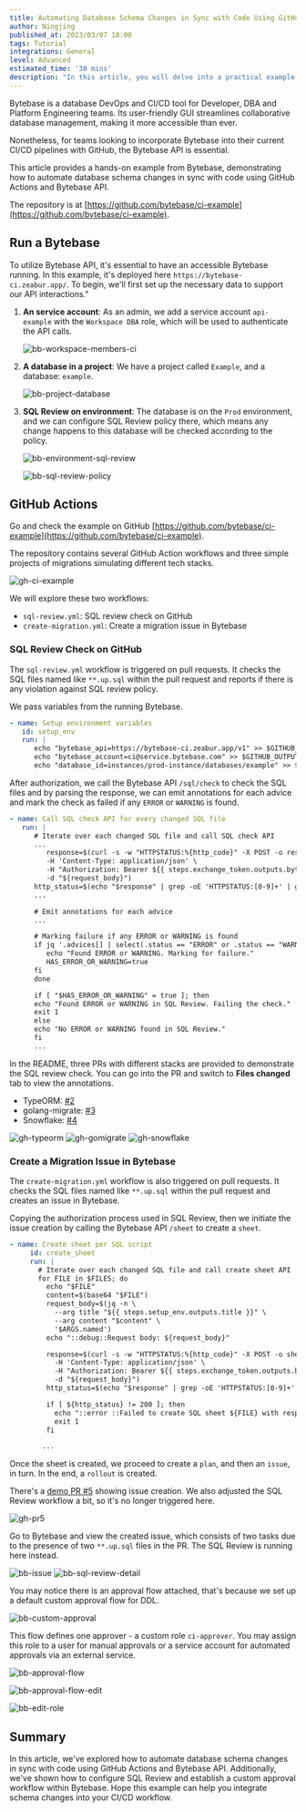 ```yaml
---
title: Automating Database Schema Changes in Sync with Code Using GitHub Actions
author: Ningjing
published_at: 2023/03/07 18:00
tags: Tutorial
integrations: General
level: Advanced
estimated_time: '30 mins'
description: "In this article, you will delve into a practical example from Bytebase, demonstrating how to automate database schema changes in sync with code using GitHub Actions and Bytebase API."
---
```


Bytebase is a database DevOps and CI/CD tool for Developer, DBA and Platform Engineering teams. Its user-friendly GUI streamlines collaborative database management, making it more accessible than ever.

Nonetheless, for teams looking to incorporate Bytebase into their current CI/CD pipelines with GitHub, the Bytebase API is essential.

This article provides a hands-on example from Bytebase, demonstrating how to automate database schema changes in sync with code using GitHub Actions and Bytebase API.

The repository is at [https://github.com/bytebase/ci-example](https://github.com/bytebase/ci-example).

## Run a Bytebase

To utilize Bytebase API, it's essential to have an accessible Bytebase running. In this example, it's deployed here `https://bytebase-ci.zeabur.app/`. To begin, we'll first set up the necessary data to support our API interactions."

1. **An service account**: As an admin, we add a service account `api-example` with the `Workspace DBA` role, which will be used to authenticate the API calls.

   ![bb-workspace-members-ci](/content/docs/tutorials/github-ci/bb-workspace-members-ci.png)

2. **A database in a project**: We have a project called `Example`, and a database: `example`.

   ![bb-project-database](/content/docs/tutorials/github-ci/bb-project-database.png)

3. **SQL Review on environment**: The database is on the `Prod` environment, and we can configure SQL Review policy there, which means any change happens to this database will be checked according to the policy.

   ![bb-environment-sql-review](/content/docs/tutorials/github-ci/bb-environment-sql-review.png)

   ![bb-sql-review-policy](/content/docs/tutorials/github-ci/bb-sql-review-policy.png)

## GitHub Actions
Go and check the example on GitHub [https://github.com/bytebase/ci-example](https://github.com/bytebase/ci-example).

The repository contains several GitHub Action workflows and three simple projects of migrations simulating different tech stacks.

   ![gh-ci-example](/content/docs/tutorials/github-ci/gh-ci-example.png)

We will explore these two workflows:

   - `sql-review.yml`: SQL review check on GitHub
   - `create-migration.yml`: Create a migration issue in Bytebase

### SQL Review Check on GitHub

The `sql-review.yml` workflow is triggered on pull requests. It checks the SQL files named like `**.up.sql` within the pull request and reports if there is any violation against SQL review policy.

We pass variables from the running Bytebase.

   ```yaml
   - name: Setup environment variables
      id: setup_env
      run: |
         echo "bytebase_api=https://bytebase-ci.zeabur.app/v1" >> $GITHUB_OUTPUT
         echo "bytebase_account=ci@service.bytebase.com" >> $GITHUB_OUTPUT
         echo "database_id=instances/prod-instance/databases/example" >> $GITHUB_OUTPUT

   ```

After authorization, we call the Bytebase API `/sql/check` to check the SQL files and by parsing the response, we can emit annotations for each advice and mark the check as failed if any `ERROR` or `WARNING` is found.

   ```yaml
   - name: Call SQL check API for every changed SQL file
      run: |
         # Iterate over each changed SQL file and call SQL check API
         ...
            response=$(curl -s -w "HTTPSTATUS:%{http_code}" -X POST -o response.json ${{ steps.setup_env.outputs.bytebase_api }}/sql/check \
            -H 'Content-Type: application/json' \
            -H "Authorization: Bearer ${{ steps.exchange_token.outputs.bytebase_token }}" \
            -d "${request_body}")
         http_status=$(echo "$response" | grep -oE 'HTTPSTATUS:[0-9]+' | grep -oE '[0-9]+')
         ...

         # Emit annotations for each advice
         ...

         # Marking failure if any ERROR or WARNING is found
         if jq '.advices[] | select(.status == "ERROR" or .status == "WARNING")' response.json | grep -q .; then
            echo "Found ERROR or WARNING. Marking for failure."
            HAS_ERROR_OR_WARNING=true
         fi
         done

         if [ "$HAS_ERROR_OR_WARNING" = true ]; then
         echo "Found ERROR or WARNING in SQL Review. Failing the check."
         exit 1
         else
         echo "No ERROR or WARNING found in SQL Review."
         fi
         ...
   ```
   
In the README, three PRs with different stacks are provided to demonstrate the SQL review check. You can go into the PR and switch to **Files changed** tab to view the annotations.

   - TypeORM: [#2](https://github.com/bytebase/ci-example/pull/2)
   - golang-migrate: [#3](https://github.com/bytebase/ci-example/pull/3)
   - Snowflake: [#4](https://github.com/bytebase/ci-example/pull/4)

   ![gh-typeorm](/content/docs/tutorials/github-ci/gh-typeorm.png)
   ![gh-gomigrate](/content/docs/tutorials/github-ci/gh-gomigrate.png)
   ![gh-snowflake](/content/docs/tutorials/github-ci/gh-snowflake.png)

### Create a Migration Issue in Bytebase
The `create-migration.yml` workflow is also triggered on pull requests. It checks the SQL files named like `**.up.sql` within the pull request and creates an issue in Bytebase.

Copying the authorization process used in SQL Review, then we initiate the issue creation by calling the Bytebase API `/sheet` to create a `sheet`.

   ```yaml
   - name: Create sheet per SQL script
        id: create_sheet
        run: |
          # Iterate over each changed SQL file and call create sheet API
          for FILE in $FILES; do
            echo "$FILE"
            content=$(base64 "$FILE")
            request_body=$(jq -n \
              --arg title "${{ steps.setup_env.outputs.title }}" \
              --arg content "$content" \
              '$ARGS.named')
            echo "::debug::Request body: ${request_body}"

            response=$(curl -s -w "HTTPSTATUS:%{http_code}" -X POST -o sheet.json ${{ steps.setup_env.outputs.bytebase_api }}/projects/${{ steps.setup_env.outputs.project_id }}/sheets \
              -H 'Content-Type: application/json' \
              -H "Authorization: Bearer ${{ steps.exchange_token.outputs.bytebase_token }}" \
              -d "${request_body}")
            http_status=$(echo "$response" | grep -oE 'HTTPSTATUS:[0-9]+' | grep -oE '[0-9]+')

            if [ ${http_status} != 200 ]; then
              echo "::error ::Failed to create SQL sheet ${FILE} with response code ${http_status}"
              exit 1
            fi

           ...
   ```

Once the sheet is created, we proceed to create a `plan`, and then an `issue`, in turn. In the end, a `rollout` is created.

There's a [demo PR #5](https://github.com/bytebase/ci-example/pull/5) showing issue creation. We also adjusted the SQL Review workflow a bit, so it's no longer triggered here.

   ![gh-pr5](/content/docs/tutorials/github-ci/gh-pr5.png)

Go to Bytebase and view the created issue, which consists of two tasks due to the presence of two `**.up.sql` files in the PR. The SQL Review is running here instead.

   ![bb-issue](/content/docs/tutorials/github-ci/bb-issue.png)
   ![bb-sql-review-detail](/content/docs/tutorials/github-ci/bb-sql-review-detail.png)

You may notice there is an approval flow attached, that's because we set up a default custom approval flow for DDL.

   ![bb-custom-approval](/content/docs/tutorials/github-ci/bb-custom-approval.png)

This flow defines one approver - a custom role `ci-approver`. You may assign this role to a user for manual approvals or a service account for automated approvals via an external service.

   ![bb-approval-flow](/content/docs/tutorials/github-ci/bb-approval-flow.png)

   ![bb-approval-flow-edit](/content/docs/tutorials/github-ci/bb-approval-flow-edit.png)

   ![bb-edit-role](/content/docs/tutorials/github-ci/bb-edit-role.png)

## Summary

In this article, we've explored how to automate database schema changes in sync with code using GitHub Actions and Bytebase API. Additionally, we've shown how to configure SQL Review and establish a custom approval workflow within Bytebase. Hope this example can help you integrate schema changes into your CI/CD workflow.

